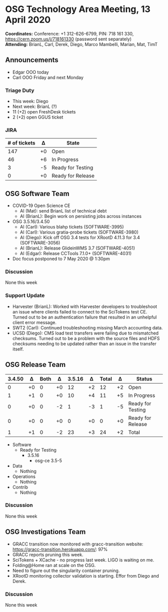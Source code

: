 # OSG Technology Area Meeting, 13 April 2020

**Coordinates:** Conference: +1 312-626-6799, PIN: 718 161 330, <https://cern.zoom.us/j/718161330> (password sent separately)  
**Attending:** BrianL, Carl, Derek, Diego, Marco Mambelli, Marian, Mat, TimT


## Announcements

-   Edgar OOO today
-   Carl OOO Friday and next Monday


### Triage Duty

-   This week: Diego
-   Next week: BrianL (?)
-   11 (+2) open FreshDesk tickets
-   2 (+2) open GGUS ticket


### JIRA

| # of tickets | &Delta; | State             |
|------------ |------- |----------------- |
| 147          | +0      | Open              |
| 46           | +6      | In Progress       |
| 3            | -5      | Ready for Testing |
| 0            | +0      | Ready for Release |


## OSG Software Team

-   COVID-19 Open Science CE  
    -   AI (Mat): send BrianL list of technical debt
    -   AI (BrianL): Begin work on persisting jobs across instances
-   OSG 3.5.16/3.4.50  
    -   AI (Carl): Various blahp tickets (SOFTWARE-3995)
    -   AI (Carl): Various gratia-probe tickets (SOFTWARE-3980)
    -   AI (Diego): Kick off OSG 3.4 tests for XRootD 4.11.3 for 3.4 (SOFTWARE-3056)
    -   AI (BrianL): Release GlideinWMS 3.7 (SOFTWARE-4051)
    -   AI (Edgar): Release CCTools 7.1.0+ (SOFTWARE-4031)
-   Doc focus postponed to 7 May 2020 @ 1:30pm


### Discussion

None this week  


### Support Update

-   Harvester (BrianL): Worked with Harvester developers to troubleshoot an issue where clients failed to connect to the SciTokens test CE. Turned out to be an authentication failure that resulted in an unhelpful client error message.
-   SWT2 (Carl): Continued troubleshooting missing March accounting data.
-   UCSD (Diego): CMS load test transfers were failing due to mismatched checksums. Turned out to be a problem with the source files and HDFS checksums needing to be updated rather than an issue in the transfer itself.


## OSG Release Team

| 3.4.50 | &Delta; | Both | &Delta; | 3.5.16 | &Delta; | Total | &Delta; | Status            |
| ------ | ------- | ---- | ------- | ------ | ------- | ----- | ------- | ----------------- |
| 0      | +0      | 0    | +0      | 12     | +2      | 12    | +2      | Open              |
| 1      | +1      | 0    | +0      | 10     | +4      | 11    | +5      | In Progress       |
| 0      | +0      | 0    | -2      | 1      | -3      | 1     | -5      | Ready for Testing |
| 0      | +0      | 0    | +0      | 0      | +0      | 0     | +0      | Ready for Release |
| 1      | +1      | 0    | -2      | 23     | +3      | 24    | +2      | Total             |

-   Software  
    -   Ready for Testing  
        -   3.5.16  
            -   osg-ce 3.5-5
-   Data  
    -   Nothing
-   Operations  
    -   Nothing
-   Contrib  
    -   Nothing


### Discussion

None this week


## OSG Investigations Team

-   GRACC transition now monitored with gracc-transition website: https://gracc-transition.herokuapp.com/: 97%
-   GRACC reports pruning this week.
-   SciTokens + XCache - no progress last week.  LIGO is waiting on me.
-   Folding@Home ran at scale on the OSG.
-   Need to figure out the singularity container pruning.
-   XRootD monitoring collector validation is starting.  Effor from Diego and Derek.

### Discussion

None this week

